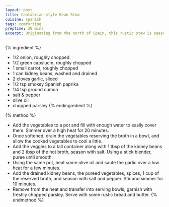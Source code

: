 ```yaml
---
layout: post
title: Cantabrian-style Bean Stew
cuisine: spanish
tags: comforting
preptime: 30 mins
excerpt: Originating from the north of Spain, this rustic stew is seasoned with paprika and cumin.
---
```


{% ingredient %}
- 1/2 onion, roughly chopped
- 1/2 green capsiucm, roughly chopped
- 1 small carrot, roughly chopped
- 1 can kidney beans, washed and drained
- 2 cloves garlic, sliced
- 1/2 tsp smokey Spanish paprika
- 1/4 tsp ground cumun
- salt & pepper
- olive oil
- chopped parsley
{% endingredient %}

{% method %}
- Add the vegetables to a pot and fill with enough water to easily cover them. Simmer over a high heat for 20 minutes.
- Once softened, drain the vegetables reserving the broth in a bowl, and allow the cooked vegetables to cool a little.
- Add the veggies to a tall container along with 1 tbsp of the kidney beans and 2 tbsp of the hot broth, season with salt. Using a stick blender, puree until smooth.
- Using the same pot, heat some olive oil and saute the garlic over a low heat for a few minutes.
- Add the drained kidney beans, the pureed vegetables, spices, 1 cup of the reserved broth, and season with salt and pepper. Stir and simmer for 10 minutes.
- Remove from the heat and transfer into serving bowls, garnish with freshly chopped parsley. Serve with some rustic bread and butter.
{% endmethod %}
